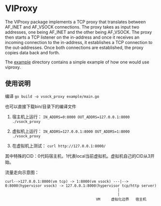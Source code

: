 VIProxy
=======

The VIProxy package implements a TCP proxy that translates between AF\_INET and
AF\_VSOCK connections.  The proxy takes as input two addresses, one being
AF\_INET and the other being AF\_VSOCK.  The proxy then starts a TCP listener on
the in-address and once it receives an incoming connection to the in-address, it
establishes a TCP connection to the out-addresses.  Once both connections are
established, the proxy copies data back and forth.

The [example](example) directory contains a simple example of how one would use
viproxy.

## 使用说明

编译
`go build -o vsock_proxy example/main.go`

也可以直接下载bin/目录下的编译文件

1. 宿主机上运行：
`IN_ADDRS=0:8000 OUT_ADDRS=127.0.0.1:8000 ./vsock_proxy`

2. 虚拟机上运行：
`IN_ADDRS=127.0.0.1:8000 OUT_ADDRS=1:8000 ./vsock_proxy`

3. 在虚拟机上测试：
`curl http://127.0.0.1:8000/`

其中特殊的CID：0代码宿主机，1代表local当前虚拟机。虚拟机自己的CID从3开始。

流量走向示意图：
```
curl-->127.0.0.1:8000(vm tcp) -> 1:8000(vm vsock) ---|--> 0:8000(hypervisor vsock) -> 127.0.0.1:8000(hypervisor tcp/http server)
                                                    |
                                                    |
                                          VM     虚拟化边界   宿主机
```
